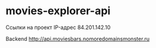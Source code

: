 # movies-explorer-api

Ссылки на проект
IP-адрес 84.201.142.10

Backend http://api.moviesbars.nomoredomainsmonster.ru
